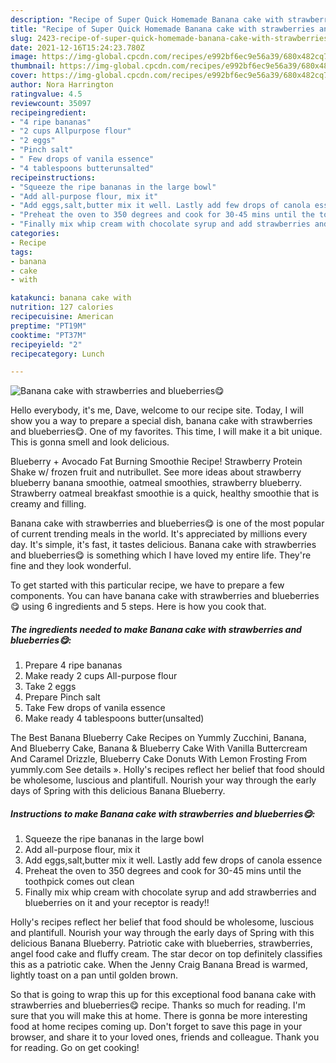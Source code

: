 ```yaml
---
description: "Recipe of Super Quick Homemade Banana cake with strawberries and blueberries😋"
title: "Recipe of Super Quick Homemade Banana cake with strawberries and blueberries😋"
slug: 2423-recipe-of-super-quick-homemade-banana-cake-with-strawberries-and-blueberries
date: 2021-12-16T15:24:23.780Z
image: https://img-global.cpcdn.com/recipes/e992bf6ec9e56a39/680x482cq70/banana-cake-with-strawberries-and-blueberries-recipe-main-photo.jpg
thumbnail: https://img-global.cpcdn.com/recipes/e992bf6ec9e56a39/680x482cq70/banana-cake-with-strawberries-and-blueberries-recipe-main-photo.jpg
cover: https://img-global.cpcdn.com/recipes/e992bf6ec9e56a39/680x482cq70/banana-cake-with-strawberries-and-blueberries-recipe-main-photo.jpg
author: Nora Harrington
ratingvalue: 4.5
reviewcount: 35097
recipeingredient:
- "4 ripe bananas"
- "2 cups Allpurpose flour"
- "2 eggs"
- "Pinch salt"
- " Few drops of vanila essence"
- "4 tablespoons butterunsalted"
recipeinstructions:
- "Squeeze the ripe bananas in the large bowl"
- "Add all-purpose flour, mix it"
- "Add eggs,salt,butter mix it well. Lastly add few drops of canola essence"
- "Preheat the oven to 350 degrees and cook for 30-45 mins until the toothpick comes out clean"
- "Finally mix whip cream with chocolate syrup and add strawberries and blueberries on it and your receptor is ready!!"
categories:
- Recipe
tags:
- banana
- cake
- with

katakunci: banana cake with 
nutrition: 127 calories
recipecuisine: American
preptime: "PT19M"
cooktime: "PT37M"
recipeyield: "2"
recipecategory: Lunch

---
```



![Banana cake with strawberries and blueberries😋](https://img-global.cpcdn.com/recipes/e992bf6ec9e56a39/680x482cq70/banana-cake-with-strawberries-and-blueberries-recipe-main-photo.jpg)

Hello everybody, it's me, Dave, welcome to our recipe site. Today, I will show you a way to prepare a special dish, banana cake with strawberries and blueberries😋. One of my favorites. This time, I will make it a bit unique. This is gonna smell and look delicious.

Blueberry + Avocado Fat Burning Smoothie Recipe! Strawberry Protein Shake w/ frozen fruit and nutribullet. See more ideas about strawberry blueberry banana smoothie, oatmeal smoothies, strawberry blueberry. Strawberry oatmeal breakfast smoothie is a quick, healthy smoothie that is creamy and filling.

Banana cake with strawberries and blueberries😋 is one of the most popular of current trending meals in the world. It's appreciated by millions every day. It's simple, it's fast, it tastes delicious. Banana cake with strawberries and blueberries😋 is something which I have loved my entire life. They're fine and they look wonderful.


To get started with this particular recipe, we have to prepare a few components. You can have banana cake with strawberries and blueberries😋 using 6 ingredients and 5 steps. Here is how you cook that.

<!--inarticleads1-->

##### The ingredients needed to make Banana cake with strawberries and blueberries😋:

1. Prepare 4 ripe bananas
1. Make ready 2 cups All-purpose flour
1. Take 2 eggs
1. Prepare Pinch salt
1. Take  Few drops of vanila essence
1. Make ready 4 tablespoons butter(unsalted)


The Best Banana Blueberry Cake Recipes on Yummly Zucchini, Banana, And Blueberry Cake, Banana & Blueberry Cake With Vanilla Buttercream And Caramel Drizzle, Blueberry Cake Donuts With Lemon Frosting From yummly.com See details ». Holly's recipes reflect her belief that food should be wholesome, luscious and plantifull. Nourish your way through the early days of Spring with this delicious Banana Blueberry. 

<!--inarticleads2-->

##### Instructions to make Banana cake with strawberries and blueberries😋:

1. Squeeze the ripe bananas in the large bowl
1. Add all-purpose flour, mix it
1. Add eggs,salt,butter mix it well. Lastly add few drops of canola essence
1. Preheat the oven to 350 degrees and cook for 30-45 mins until the toothpick comes out clean
1. Finally mix whip cream with chocolate syrup and add strawberries and blueberries on it and your receptor is ready!!


Holly's recipes reflect her belief that food should be wholesome, luscious and plantifull. Nourish your way through the early days of Spring with this delicious Banana Blueberry. Patriotic cake with blueberries, strawberries, angel food cake and fluffy cream. The star decor on top definitely classifies this as a patriotic cake. When the Jenny Craig Banana Bread is warmed, lightly toast on a pan until golden brown. 

So that is going to wrap this up for this exceptional food banana cake with strawberries and blueberries😋 recipe. Thanks so much for reading. I'm sure that you will make this at home. There is gonna be more interesting food at home recipes coming up. Don't forget to save this page in your browser, and share it to your loved ones, friends and colleague. Thank you for reading. Go on get cooking!
